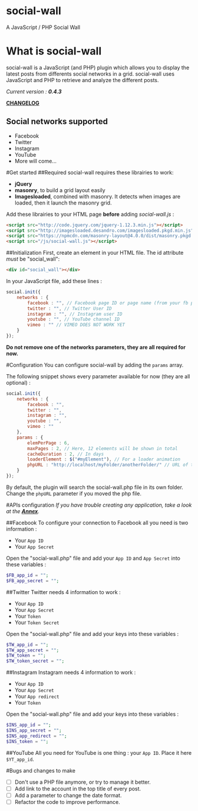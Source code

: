 # social-wall
A JavaScript / PHP Social Wall


# What is social-wall
social-wall is a JavaScript (and PHP) plugin which allows you to display the latest posts from differents social networks in a grid.
social-wall uses JavaScript and PHP to retrieve and analyze the different posts.

*Current version : __0.4.3__*

**[CHANGELOG](https://github.com/thiervoj/social-wall/blob/master/CHANGELOG.md)**


## Social networks supported
* Facebook
* Twitter
* Instagram
* YouTube
* More will come...

#Get started
##Required
social-wall requires these librairies to work:
* **jQuery**
* **masonry**, to build a grid layout easily
* **Imagesloaded**, combined with masonry. It detects when images are loaded, then it launch the masonry grid.

Add these librairies to your HTML page **before** adding _social-wall.js_ :

``` HTML
<script src="http://code.jquery.com/jquery-1.12.3.min.js"></script>
<script src="http://imagesloaded.desandro.com/imagesloaded.pkgd.min.js"></script>
<script src="https://npmcdn.com/masonry-layout@4.0.0/dist/masonry.pkgd.min.js"></script>
<script src="/js/social-wall.js"></script>
```

##Initialization
First, create an element in your HTML file. The id attribute _must_ be "social_wall":
``` HTML
<div id="social_wall"></div>
```

In your JavaScript file, add these lines :

``` JavaScript
social.init({
	networks : {
		facebook : "", // Facebook page ID or page name (from your fb page url)
		twitter : "", // Twitter User ID
		instagram : "", // Instagram user ID
		youtube : "", // YouTube channel ID
		vimeo : "" // VIMEO DOES NOT WORK YET
	}
});
```

**Do not remove one of the networks parameters, they are all required for now.**

#Configuration
You can configure social-wall by adding the `params` array.

The following snippet shows every parameter available for now (they are all optional) :

``` JavaScript
social.init({
	networks : {
		facebook : "",
		twitter : "",
		instagram : "",
		youtube : "",
		vimeo : ""
	},
	params : {
		elemPerPage : 6,
		maxPages : 2, // Here, 12 elements will be shown in total
		cacheDuration : 2, // In days
		loaderElement : $("#myElement"), // For a loader animation
		phpURL : "http://localhost/myFolder/anotherFolder/" // URL of the social-wall PHP file
	}
});
```

By default, the plugin will search the social-wall.php file in its own folder. Change the `phpURL` parameter if you moved the php file.

#APIs configuration
_If you have trouble creating any application, take a look at the **[Annex](https://github.com/thiervoj/social-wall/blob/master/ANNEX.md)**._

##Facebook
To configure your connection to Facebook all you need is two information :
* Your `App ID`
* Your `App Secret`

Open the "social-wall.php" file and add your `App ID` and `App Secret` into these variables :
``` PHP
$FB_app_id = "";
$FB_app_secret = "";
```

##Twitter
Twitter needs 4 information to work :
* Your `App ID`
* Your `App Secret`
* Your `Token`
* Your `Token Secret`

Open the "social-wall.php" file and add your keys into these variables :
``` PHP
$TW_app_id = "";
$TW_app_secret = "";
$TW_token = "";
$TW_token_secret = "";
```

##Instagram
Instagram needs 4 information to work :
* Your `App ID`
* Your `App Secret`
* Your `App redirect`
* Your `Token`

Open the "social-wall.php" file and add your keys into these variables :
``` PHP
$INS_app_id = "";
$INS_app_secret = "";
$INS_app_redirect = "";
$INS_token = "";
```

##YouTube
All you need for YouTube is one thing : your `App ID`. Place it here `$YT_app_id`.

#Bugs and changes to make
- [ ] Don't use a PHP file anymore, or try to manage it better.
- [ ] Add link to the account in the top title of every post.
- [ ] Add a parameter to change the date format.
- [ ] Refactor the code to improve performance.
